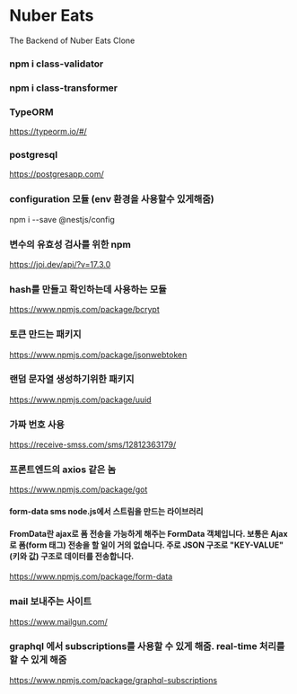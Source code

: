 # Nuber Eats

The Backend of Nuber Eats Clone

### npm i class-validator

### npm i class-transformer

### TypeORM

https://typeorm.io/#/

### postgresql

https://postgresapp.com/

### configuration 모듈 (env 환경을 사용할수 있게해줌)

npm i --save @nestjs/config

### 변수의 유효성 검사를 위한 npm

https://joi.dev/api/?v=17.3.0

### hash를 만들고 확인하는데 사용하는 모듈

https://www.npmjs.com/package/bcrypt

### 토큰 만드는 패키지

https://www.npmjs.com/package/jsonwebtoken

### 랜덤 문자열 생성하기위한 패키지

https://www.npmjs.com/package/uuid

### 가짜 번호 사용

https://receive-smss.com/sms/12812363179/

### 프론트엔드의 axios 같은 놈

https://www.npmjs.com/package/got

#### form-data sms node.js에서 스트림을 만드는 라이브러리

#### FromData란 ajax로 폼 전송을 가능하게 해주는 FormData 객체입니다. 보통은 Ajax로 폼(form 태그) 전송을 할 일이 거의 없습니다. 주로 JSON 구조로 "KEY-VALUE" (키와 값) 구조로 데이터를 전송합니다.

https://www.npmjs.com/package/form-data

### mail 보내주는 사이트

https://www.mailgun.com/

### graphql 에서 subscriptions를 사용할 수 있게 해줌. real-time 처리를 할 수 있게 해줌

https://www.npmjs.com/package/graphql-subscriptions
